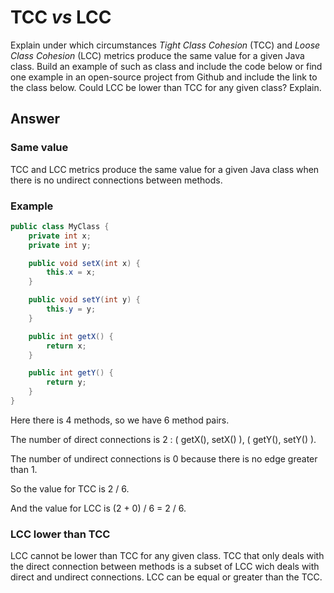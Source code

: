 # TCC _vs_ LCC

Explain under which circumstances _Tight Class Cohesion_ (TCC) and _Loose Class Cohesion_ (LCC) metrics produce the same value for a given Java class. Build an example of such as class and include the code below or find one example in an open-source project from Github and include the link to the class below. Could LCC be lower than TCC for any given class? Explain.

## Answer

### Same value

TCC and LCC metrics produce the same value for a given Java class when there is no undirect connections between methods.

### Example

```java
public class MyClass {
    private int x;
    private int y;

    public void setX(int x) {
        this.x = x;
    }

    public void setY(int y) {
        this.y = y;
    }

    public int getX() {
        return x;
    }

    public int getY() {
        return y;
    }
}
```

Here there is 4 methods, so we have 6 method pairs.

The number of direct connections is 2 : ( getX(), setX() ), ( getY(), setY() ).

The number of undirect connections is 0 because there is no edge greater than 1.

So the value for TCC is 2 / 6.

And the value for LCC is (2 + 0) / 6 = 2 / 6.

### LCC lower than TCC

LCC cannot be lower than TCC for any given class. TCC that only deals with the direct connection between methods is a subset of LCC wich deals with direct and undirect connections. LCC can be equal or greater than the TCC.
